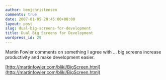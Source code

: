 ```yaml
---
author: benjchristensen
comments: true
date: 2007-01-05 20:45:00+00:00
layout: post
slug: dual-big-screens-for-development
title: Dual Big Screens for Development
wordpress_id: 29
---
```


Martin Fowler comments on something I agree with ... big screens increase productivity and make development easier.

[http://martinfowler.com/bliki/BigScreen.html](http://martinfowler.com/bliki/BigScreen.html)
